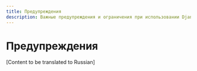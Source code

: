 ```yaml
---
title: Предупреждения
description: Важные предупреждения и ограничения при использовании Django Guardian
---
```


# Предупреждения

[Content to be translated to Russian]

<!-- This page content will be translated from the main English userguide/caveats.md -->
